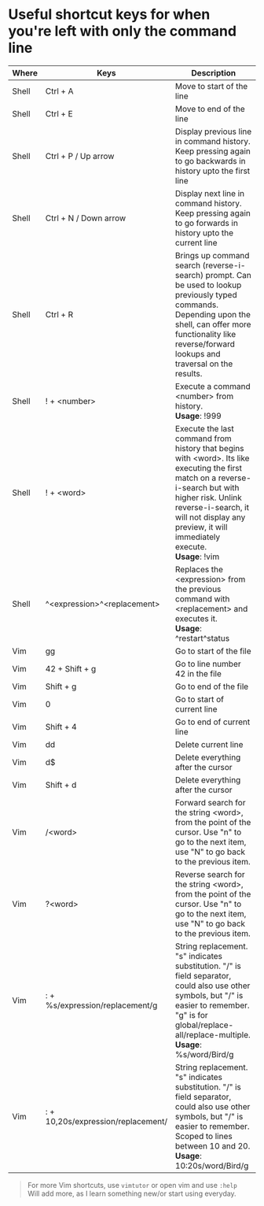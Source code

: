 # Useful shortcut keys for when you're left with only the command line

| Where | Keys                               | Description                                                                                                                                                                                                                                                |
| ----- | ---------------------------------- | ---------------------------------------------------------------------------------------------------------------------------------------------------------------------------------------------------------------------------------------------------------- |
| Shell | Ctrl + A                           | Move to start of the line                                                                                                                                                                                                                                  |
| Shell | Ctrl + E                           | Move to end of the line                                                                                                                                                                                                                                    |
| Shell | Ctrl + P / Up arrow                | Display previous line in command history. Keep pressing again to go backwards in history upto the first line                                                                                                                                               |
| Shell | Ctrl + N / Down arrow              | Display next line in command history. Keep pressing again to go forwards in history upto the current line                                                                                                                                                  |
| Shell | Ctrl + R                           | Brings up command search (reverse-i-search) prompt. Can be used to lookup previously typed commands. <br>Depending upon the shell, can offer more functionality like reverse/forward lookups and traversal on the results.                                 |
| Shell | ! + \<number\>                     | Execute a command \<number\> from history. <br>**Usage**:  !999                                                                                                                                                                                            |
| Shell | ! + \<word\>                       | Execute the last command from history that begins with \<word\>. Its like executing the first match on a reverse-i-search but with higher risk. Unlink reverse-i-search, it will not display any preview, it will immediately execute. <br>**Usage**: !vim |
| Shell | ^\<expression\>^\<replacement\>    | Replaces the \<expression\> from the previous command with \<replacement\> and executes it. <br>**Usage**: ^restart^status                                                                                                                                 |
| Vim   | gg                                 | Go to start of the file                                                                                                                                                                                                                                    |
| Vim   | 42 + Shift + g                     | Go to line number 42 in the file                                                                                                                                                                                                                           |
| Vim   | Shift + g                          | Go to end of the file                                                                                                                                                                                                                                      |
| Vim   | 0                                  | Go to start of current line                                                                                                                                                                                                                                |
| Vim   | Shift + 4                          | Go to end of current line                                                                                                                                                                                                                                  |
| Vim   | dd                                 | Delete current line                                                                                                                                                                                                                                        |
| Vim   | d$                                 | Delete everything after the cursor                                                                                                                                                                                                                         |
| Vim   | Shift + d                          | Delete everything after the cursor                                                                                                                                                                                                                         |
| Vim   | /\<word\>                          | Forward search for the string \<word\>, from the point of the cursor. Use "n" to go to the next item, use "N" to go back to the previous item.                                                                                                             |
| Vim   | ?\<word\>                          | Reverse search for the string \<word\>, from the point of the cursor. Use "n" to go to the next item, use "N" to go back to the previous item.                                                                                                             |
| Vim   | : + %s/expression/replacement/g    | String replacement. "s" indicates substitution. "/" is field separator, could also use other symbols, but "/" is easier to remember. "g" is for global/replace-all/replace-multiple. <br>**Usage**: %s/word/Bird/g                                         |
| Vim   | : + 10,20s/expression/replacement/ | String replacement. "s" indicates substitution. "/" is field separator, could also use other symbols, but "/" is easier to remember. Scoped to lines between 10 and 20. <br>**Usage**: 10:20s/word/Bird/g                                                  |

> For more Vim shortcuts, use `vimtutor` or open vim and use `:help`  
> Will add more, as I learn something new/or start using everyday.
